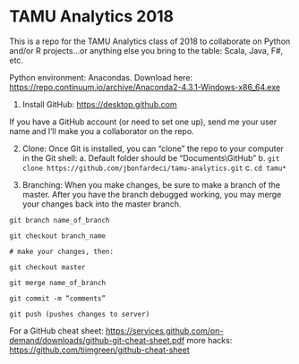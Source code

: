 # TAMU Analytics 2018

This is a repo for the TAMU Analytics class of 2018 to collaborate on Python and/or R projects...or anything else you bring to the table: Scala, Java, F#, etc.

Python environment: Anacondas. Download here: https://repo.continuum.io/archive/Anaconda2-4.3.1-Windows-x86_64.exe

1. Install GitHub: https://desktop.github.com

If you have a GitHub account (or need to set one up), send me your user name and I’ll make you a collaborator on the repo. 

2. Clone: Once Git is installed, you can “clone” the repo to your computer in the Git shell: 
a. Default folder should be “Documents\GitHub”
b. `git clone https://github.com/jbonfardeci/tamu-analytics.git`
c. `cd tamu*`

3. Branching: When you make changes, be sure to make a branch of the master. After you have the branch debugged working, you may merge your changes back into the master branch. 
```
git branch name_of_branch

git checkout branch_name

# make your changes, then:

git checkout master

git merge name_of_branch

git commit -m “comments”

git push (pushes changes to server)
```

For a GitHub cheat sheet: 
https://services.github.com/on-demand/downloads/github-git-cheat-sheet.pdf
more hacks: https://github.com/tiimgreen/github-cheat-sheet

